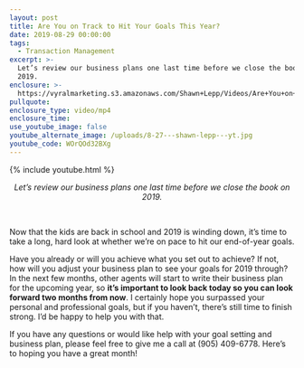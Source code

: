 ```yaml
---
layout: post
title: Are You on Track to Hit Your Goals This Year?
date: 2019-08-29 00:00:00
tags:
  - Transaction Management
excerpt: >-
  Let’s review our business plans one last time before we close the book on
  2019.
enclosure: >-
  https://vyralmarketing.s3.amazonaws.com/Shawn+Lepp/Videos/Are+You+on+Track+to+Hit+Your+Goals+This+Year_.mp4
pullquote:
enclosure_type: video/mp4
enclosure_time:
use_youtube_image: false
youtube_alternate_image: /uploads/8-27---shawn-lepp---yt.jpg
youtube_code: WOrQOd32BXg
---
```


{% include youtube.html %}

<center><em>Let&rsquo;s review our business plans one last time before we close the book on 2019.</em></center>

&nbsp;

Now that the kids are back in school and 2019 is winding down, it’s time to take a long, hard look at whether we’re on pace to hit our end-of-year goals.

Have you already or will you achieve what you set out to achieve? If not, how will you adjust your business plan to see your goals for 2019 through? In the next few months, other agents will start to write their business plan for the upcoming year, so **it’s important to look back today so you can look forward two months from now**. I certainly hope you surpassed your personal and professional goals, but if you haven’t, there’s still time to finish strong. I’d be happy to help you with that.

If you have any questions or would like help with your goal setting and business plan, please feel free to give me a call at (905) 409-6778. Here’s to hoping you have a great month\!